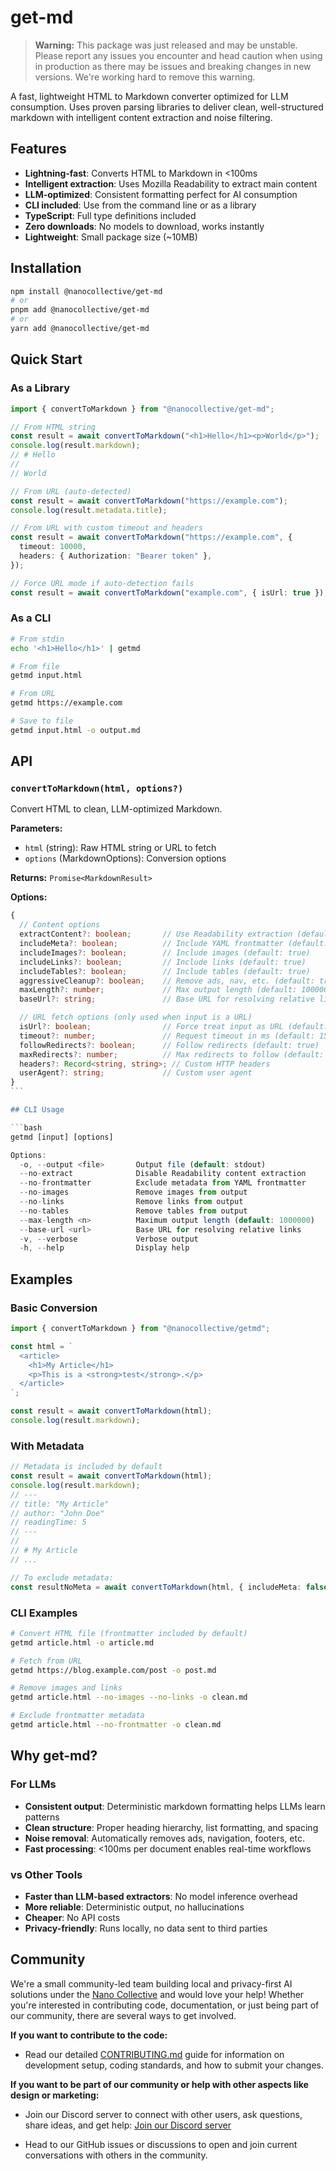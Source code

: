 # get-md

> **Warning:** This package was just released and may be unstable. Please report any issues you encounter and head caution when using in production as there may be issues and breaking changes in new versions. We're working hard to remove this warning.

A fast, lightweight HTML to Markdown converter optimized for LLM consumption. Uses proven parsing libraries to deliver clean, well-structured markdown with intelligent content extraction and noise filtering.

## Features

- **Lightning-fast**: Converts HTML to Markdown in <100ms
- **Intelligent extraction**: Uses Mozilla Readability to extract main content
- **LLM-optimized**: Consistent formatting perfect for AI consumption
- **CLI included**: Use from the command line or as a library
- **TypeScript**: Full type definitions included
- **Zero downloads**: No models to download, works instantly
- **Lightweight**: Small package size (~10MB)

## Installation

```bash
npm install @nanocollective/get-md
# or
pnpm add @nanocollective/get-md
# or
yarn add @nanocollective/get-md
```

## Quick Start

### As a Library

```typescript
import { convertToMarkdown } from "@nanocollective/get-md";

// From HTML string
const result = await convertToMarkdown("<h1>Hello</h1><p>World</p>");
console.log(result.markdown);
// # Hello
//
// World

// From URL (auto-detected)
const result = await convertToMarkdown("https://example.com");
console.log(result.metadata.title);

// From URL with custom timeout and headers
const result = await convertToMarkdown("https://example.com", {
  timeout: 10000,
  headers: { Authorization: "Bearer token" },
});

// Force URL mode if auto-detection fails
const result = await convertToMarkdown("example.com", { isUrl: true });
```

### As a CLI

```bash
# From stdin
echo '<h1>Hello</h1>' | getmd

# From file
getmd input.html

# From URL
getmd https://example.com

# Save to file
getmd input.html -o output.md
```

## API

### `convertToMarkdown(html, options?)`

Convert HTML to clean, LLM-optimized Markdown.

**Parameters:**

- `html` (string): Raw HTML string or URL to fetch
- `options` (MarkdownOptions): Conversion options

**Returns:** `Promise<MarkdownResult>`

**Options:**

````typescript
{
  // Content options
  extractContent?: boolean;       // Use Readability extraction (default: true)
  includeMeta?: boolean;          // Include YAML frontmatter (default: true)
  includeImages?: boolean;        // Include images (default: true)
  includeLinks?: boolean;         // Include links (default: true)
  includeTables?: boolean;        // Include tables (default: true)
  aggressiveCleanup?: boolean;    // Remove ads, nav, etc. (default: true)
  maxLength?: number;             // Max output length (default: 1000000)
  baseUrl?: string;               // Base URL for resolving relative links

  // URL fetch options (only used when input is a URL)
  isUrl?: boolean;                // Force treat input as URL (default: auto-detect)
  timeout?: number;               // Request timeout in ms (default: 15000)
  followRedirects?: boolean;      // Follow redirects (default: true)
  maxRedirects?: number;          // Max redirects to follow (default: 5)
  headers?: Record<string, string>; // Custom HTTP headers
  userAgent?: string;             // Custom user agent
}
```

## CLI Usage

```bash
getmd [input] [options]

Options:
  -o, --output <file>       Output file (default: stdout)
  --no-extract              Disable Readability content extraction
  --no-frontmatter          Exclude metadata from YAML frontmatter
  --no-images               Remove images from output
  --no-links                Remove links from output
  --no-tables               Remove tables from output
  --max-length <n>          Maximum output length (default: 1000000)
  --base-url <url>          Base URL for resolving relative links
  -v, --verbose             Verbose output
  -h, --help                Display help
````

## Examples

### Basic Conversion

```typescript
import { convertToMarkdown } from "@nanocollective/getmd";

const html = `
  <article>
    <h1>My Article</h1>
    <p>This is a <strong>test</strong>.</p>
  </article>
`;

const result = await convertToMarkdown(html);
console.log(result.markdown);
```

### With Metadata

```typescript
// Metadata is included by default
const result = await convertToMarkdown(html);
console.log(result.markdown);
// ---
// title: "My Article"
// author: "John Doe"
// readingTime: 5
// ---
//
// # My Article
// ...

// To exclude metadata:
const resultNoMeta = await convertToMarkdown(html, { includeMeta: false });
```

### CLI Examples

```bash
# Convert HTML file (frontmatter included by default)
getmd article.html -o article.md

# Fetch from URL
getmd https://blog.example.com/post -o post.md

# Remove images and links
getmd article.html --no-images --no-links -o clean.md

# Exclude frontmatter metadata
getmd article.html --no-frontmatter -o clean.md
```

## Why get-md?

### For LLMs

- **Consistent output**: Deterministic markdown formatting helps LLMs learn patterns
- **Clean structure**: Proper heading hierarchy, list formatting, and spacing
- **Noise removal**: Automatically removes ads, navigation, footers, etc.
- **Fast processing**: <100ms per document enables real-time workflows

### vs Other Tools

- **Faster than LLM-based extractors**: No model inference overhead
- **More reliable**: Deterministic output, no hallucinations
- **Cheaper**: No API costs
- **Privacy-friendly**: Runs locally, no data sent to third parties

## Community

We're a small community-led team building local and privacy-first AI solutions under the [Nano Collective](https://nanocollective.org) and would love your help! Whether you're interested in contributing code, documentation, or just being part of our community, there are several ways to get involved.

**If you want to contribute to the code:**

- Read our detailed [CONTRIBUTING.md](CONTRIBUTING.md) guide for information on development setup, coding standards, and how to submit your changes.

**If you want to be part of our community or help with other aspects like design or marketing:**

- Join our Discord server to connect with other users, ask questions, share ideas, and get help: [Join our Discord server](https://discord.gg/ktPDV6rekE)

- Head to our GitHub issues or discussions to open and join current conversations with others in the community.
